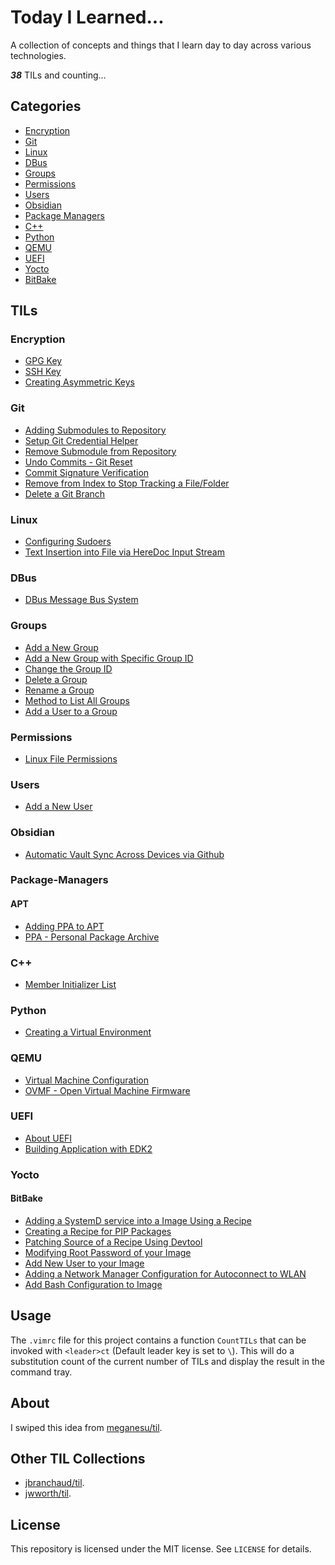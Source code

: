 # Today I Learned...

A collection of concepts and things that I learn day to day across various technologies.

***38*** TILs and counting...

## Categories

* [Encryption](#Encryption)
* [Git](#Git)
* [Linux](#Linux)
* [DBus](#DBus)
* [Groups](#Groups)
* [Permissions](#Permissions)
* [Users](#Users)
* [Obsidian](#Obsidian)
* [Package Managers](#Package-Managers)
* [C++](#C++)
* [Python](#Python)
* [QEMU](#QEMU)
* [UEFI](#UEFI)
* [Yocto](#Yocto)
* [BitBake](#BitBake)

## TILs

### Encryption

- [GPG Key](encryption/gpg-key.md)
- [SSH Key](encryption/ssh-key.md)
- [Creating Asymmetric Keys](encryption/creating-asymmetric-keys.md)

### Git

- [Adding Submodules to Repository](git/adding-submodules-to-repository.md)
- [Setup Git Credential Helper](git/setup-git-credential-helper.md)
- [Remove Submodule from Repository](git/remove-submodule-from-repository.md)
- [Undo Commits - Git Reset](git/undo-commits-git-reset.md)
- [Commit Signature Verification](git/commit-signature-verification.md)
- [Remove from Index to Stop Tracking a File/Folder](git/remove-from-index-to-stop-tracking.md)
- [Delete a Git Branch](git/delete-a-git-branch.md)

### Linux

- [Configuring Sudoers](linux/configuring-sudoers.md)
- [Text Insertion into File via HereDoc Input Stream](linux/text-insertion-into-file-via-heredoc-input-stream.md)

### DBus

- [DBus Message Bus System](linux/dbus/dbus-message-bus-system.md)

### Groups
- [Add a New Group](linux/groups/add-a-new-group.md)
- [Add a New Group with Specific Group ID](linux/groups/add-a-new-group-specific-group-id.md)
- [Change the Group ID](linux/groups/change-the-group-id.md)
- [Delete a Group](linux/groups/delete-a-group.md)
- [Rename a Group](linux/groups/rename-a-group.md)
- [Method to List All Groups](linux/groups/method-to-list-all-groups.md)
- [Add a User to a Group](linux/groups/add-a-user-to-a-group.md)

### Permissions

- [Linux File Permissions](linux/permissions/linux-file-permissions.md)

### Users

- [Add a New User](linux/users/add-a-new-user.md)

### Obsidian

- [Automatic Vault Sync Across Devices via Github](obsidian/automatic-vault-sync-across-devices-via-github.md)

### Package-Managers

#### APT

- [Adding PPA to APT](package-managers/apt/adding-ppa-to-apt.md)
- [PPA - Personal Package Archive](package-managers/apt/ppa-personal-package-archive.md)

### C++

- [Member Initializer List](cpp/member-initializer-list.md)

### Python

- [Creating a Virtual Environment](python/creating-a-virtual-environment.md)

### QEMU

- [Virtual Machine Configuration](qemu/runqemu-virtual-machine-configuration.md)
- [OVMF - Open Virtual Machine Firmware](qemu/ovmf.md)

### UEFI

- [About UEFI](uefi/about-uefi.md)
- [Building Application with EDK2](uefi/building-applications-with-edk2.md)

### Yocto

#### BitBake

- [Adding a SystemD service into a Image Using a Recipe](yocto/bitbake-recipes/adding-a-systemd-service-into-a-image-using-a-recipe.md)
- [Creating a Recipe for PIP Packages](yocto/bitbake-recipes/creating-a-recipe-for-pip-packages.md)
- [Patching Source of a Recipe Using Devtool](yocto/bitbake-recipes/patching-source-of-a-recipe-using-devtool.md)
- [Modifying Root Password of your Image](yocto/bitbake-recipes/modifying-root-password-of-your-image.md)
- [Add New User to your Image](yocto/bitbake-recipes/add-new-user-to-your-image.md)
- [Adding a Network Manager Configuration for Autoconnect to WLAN](yocto/bitbake-recipes/adding-a-networkmanager-config-for-autoconnect-to-wlan.md)
- [Add Bash Configuration to Image](yocto/bitbake-recipes/add-bashrc-config-to-image.md)
## Usage

The `.vimrc` file for this project contains a function `CountTILs` that can
be invoked with `<leader>ct` (Default leader key is set to `\`). This will do a substitution count of the
current number of TILs and display the result in the command tray.

## About

I swiped this idea from [meganesu/til](https://github.com/meganesu/TIL).

## Other TIL Collections

* [jbranchaud/til](https://github.com/jbranchaud/til).
* [jwworth/til](https://github.com/jwworth/til).

## License

This repository is licensed under the MIT license. See `LICENSE` for details.
